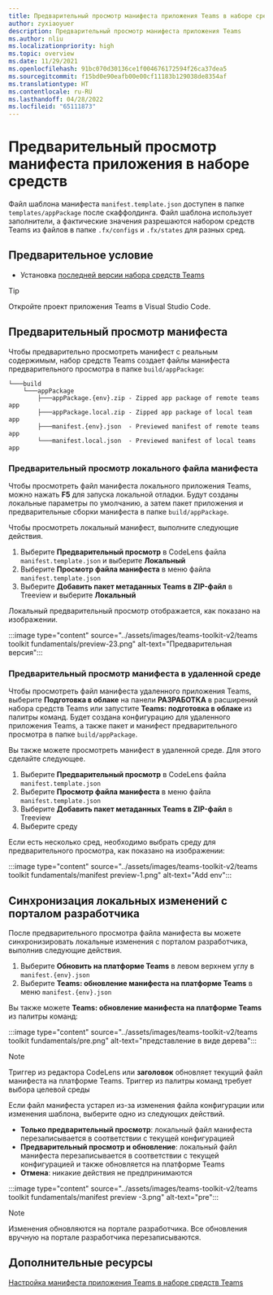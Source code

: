 ```yaml
---
title: Предварительный просмотр манифеста приложения Teams в наборе средств Teams
author: zyxiaoyuer
description: Предварительный просмотр манифеста приложения Teams
ms.author: nliu
ms.localizationpriority: high
ms.topic: overview
ms.date: 11/29/2021
ms.openlocfilehash: 91bc070d30136ce1f004676172594f26ca37dea5
ms.sourcegitcommit: f15bd0e90eafb00e00cf11183b129038de8354af
ms.translationtype: HT
ms.contentlocale: ru-RU
ms.lasthandoff: 04/28/2022
ms.locfileid: "65111873"
---
```

# <a name="preview-app-manifest-in-toolkit"></a>Предварительный просмотр манифеста приложения в наборе средств

Файл шаблона манифеста `manifest.template.json` доступен в папке `templates/appPackage` после скаффолдинга. Файл шаблона использует заполнители, а фактические значения разрешаются набором средств Teams из файлов в папке `.fx/configs` и `.fx/states` для разных сред.

## <a name="prerequisite"></a>Предварительное условие

* Установка [последней версии набора средств Teams](https://marketplace.visualstudio.com/items?itemName=TeamsDevApp.ms-teams-vscode-extension)

> [!TIP]
> Откройте проект приложения Teams в Visual Studio Code.

## <a name="preview-manifest"></a>Предварительный просмотр манифеста

Чтобы предварительно просмотреть манифест с реальным содержимым, набор средств Teams создает файлы манифеста предварительного просмотра в папке `build/appPackage`:

```text
└───build
    └───appPackage
        ├───appPackage.{env}.zip - Zipped app package of remote teams app
        ├───appPackage.local.zip - Zipped app package of local team app
        ├───manifest.{env}.json  - Previewed manifest of remote teams app
        └───manifest.local.json  - Previewed manifest of local teams app
```

### <a name="preview-local-manifest-file"></a>Предварительный просмотр локального файла манифеста

Чтобы просмотреть файл манифеста локального приложения Teams, можно нажать **F5** для запуска локальной отладки. Будут созданы локальные параметры по умолчанию, а затем пакет приложения и предварительные сборки манифеста в папке `build/appPackage`.

Чтобы просмотреть локальный манифест, выполните следующие действия.

1. Выберите **Предварительный просмотр** в CodeLens файла `manifest.template.json` и выберите **Локальный**
2. Выберите **Просмотр файла манифеста** в меню файла `manifest.template.json`
3. Выберите **Добавить пакет метаданных Teams в ZIP-файл** в Treeview и выберите **Локальный**

Локальный предварительный просмотр отображается, как показано на изображении.

:::image type="content" source="../assets/images/teams-toolkit-v2/teams toolkit fundamentals/preview-23.png" alt-text="Предварительная версия":::

### <a name="preview-manifest-in-remote-environment"></a>Предварительный просмотр манифеста в удаленной среде

Чтобы просмотреть файл манифеста удаленного приложения Teams, выберите **Подготовка в облаке** на панели **РАЗРАБОТКА** в расширений набора средств Teams или запустите **Teams: подготовка в облаке** из палитры команд. Будет создана конфигурацию для удаленного приложения Teams, а также пакет и манифест предварительного просмотра в папке `build/appPackage`.

Вы также можете просмотреть манифест в удаленной среде. Для этого сделайте следующее.

1. Выберите **Предварительный просмотр** в CodeLens файла `manifest.template.json`
2. Выберите **Просмотр файла манифеста** в меню файла `manifest.template.json`
3. Выберите **Добавить пакет метаданных Teams в ZIP-файл** в Treeview
4. Выберите среду

Если есть несколько сред, необходимо выбрать среду для предварительного просмотра, как показано на изображении:

:::image type="content" source="../assets/images/teams-toolkit-v2/teams toolkit fundamentals/manifest preview-1.png" alt-text="Add env":::

## <a name="sync-local-changes-to-developer-portal"></a>Синхронизация локальных изменений с порталом разработчика

После предварительного просмотра файла манифеста вы можете синхронизировать локальные изменения с порталом разработчика, выполнив следующие действия.

1. Выберите **Обновить на платформе Teams** в левом верхнем углу в `manifest.{env}.json`
2. Выберите **Teams: обновление манифеста на платформе Teams** в меню `manifest.{env}.json`

 Вы также можете **Teams: обновление манифеста на платформе Teams** из палитры команд:

   :::image type="content" source="../assets/images/teams-toolkit-v2/teams toolkit fundamentals/pre.png" alt-text="представление в виде дерева":::

> [!NOTE]
> Триггер из редактора CodeLens или **заголовок** обновляет текущий файл манифеста на платформе Teams. Триггер из палитры команд требует выбора целевой среды

  

Если файл манифеста устарел из-за изменения файла конфигурации или изменения шаблона, выберите одно из следующих действий.

* **Только предварительный просмотр**: локальный файл манифеста перезаписывается в соответствии с текущей конфигурацией
* **Предварительный просмотр и обновление**: локальный файл манифеста перезаписывается в соответствии с текущей конфигурацией и также обновляется на платформе Teams
* **Отмена**: никакие действия не предпринимаются

:::image type="content" source="../assets/images/teams-toolkit-v2/teams toolkit fundamentals/manifest preview -3.png" alt-text="pre":::



> [!NOTE]
> Изменения обновляются на портале разработчика. Все обновления вручную на портале разработчика перезаписываются.

## <a name="see-also"></a>Дополнительные ресурсы

[Настройка манифеста приложения Teams в наборе средств Teams](TeamsFx-manifest-customization.md)
